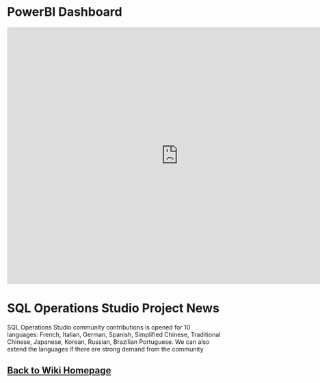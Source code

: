 # PowerBI Dashboard

<iframe src="https://msit.powerbi.com/view?r=eyJrIjoiYjkwOWJhYTEtZGYxMC00NzRjLWI5ODktOWIwYWI2YjA3ZGM1IiwidCI6IjcyZjk4OGJmLTg2ZjEtNDFhZi05MWFiLTJkN2NkMDExZGI0NyIsImMiOjV9" width="800" height="600" frameborder="0" allowfullscreen="allowfullscreen"></iframe>








# SQL Operations Studio Project News

SQL Operations Studio community contributions is opened for 10 languages: French, Italian, German, Spanish, Simplified Chinese, Traditional Chinese, Japanese, Korean, Russian, Brazilian Portuguese. We can also extend the languages if there are strong demand from the community



## [Back to Wiki Homepage](https://github.com/gcrfelix/Localization/wiki)
